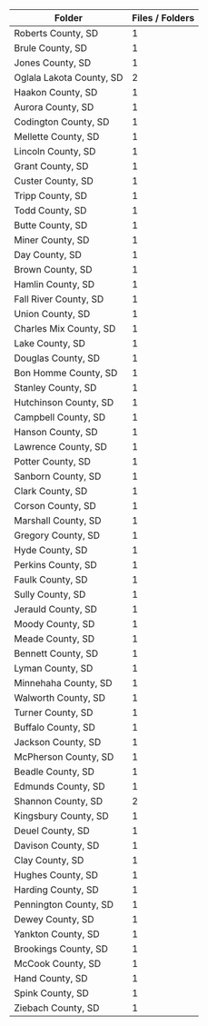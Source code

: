 | Folder                   |   Files / Folders |
|--------------------------|-------------------|
| Roberts County, SD       |                 1 |
| Brule County, SD         |                 1 |
| Jones County, SD         |                 1 |
| Oglala Lakota County, SD |                 2 |
| Haakon County, SD        |                 1 |
| Aurora County, SD        |                 1 |
| Codington County, SD     |                 1 |
| Mellette County, SD      |                 1 |
| Lincoln County, SD       |                 1 |
| Grant County, SD         |                 1 |
| Custer County, SD        |                 1 |
| Tripp County, SD         |                 1 |
| Todd County, SD          |                 1 |
| Butte County, SD         |                 1 |
| Miner County, SD         |                 1 |
| Day County, SD           |                 1 |
| Brown County, SD         |                 1 |
| Hamlin County, SD        |                 1 |
| Fall River County, SD    |                 1 |
| Union County, SD         |                 1 |
| Charles Mix County, SD   |                 1 |
| Lake County, SD          |                 1 |
| Douglas County, SD       |                 1 |
| Bon Homme County, SD     |                 1 |
| Stanley County, SD       |                 1 |
| Hutchinson County, SD    |                 1 |
| Campbell County, SD      |                 1 |
| Hanson County, SD        |                 1 |
| Lawrence County, SD      |                 1 |
| Potter County, SD        |                 1 |
| Sanborn County, SD       |                 1 |
| Clark County, SD         |                 1 |
| Corson County, SD        |                 1 |
| Marshall County, SD      |                 1 |
| Gregory County, SD       |                 1 |
| Hyde County, SD          |                 1 |
| Perkins County, SD       |                 1 |
| Faulk County, SD         |                 1 |
| Sully County, SD         |                 1 |
| Jerauld County, SD       |                 1 |
| Moody County, SD         |                 1 |
| Meade County, SD         |                 1 |
| Bennett County, SD       |                 1 |
| Lyman County, SD         |                 1 |
| Minnehaha County, SD     |                 1 |
| Walworth County, SD      |                 1 |
| Turner County, SD        |                 1 |
| Buffalo County, SD       |                 1 |
| Jackson County, SD       |                 1 |
| McPherson County, SD     |                 1 |
| Beadle County, SD        |                 1 |
| Edmunds County, SD       |                 1 |
| Shannon County, SD       |                 2 |
| Kingsbury County, SD     |                 1 |
| Deuel County, SD         |                 1 |
| Davison County, SD       |                 1 |
| Clay County, SD          |                 1 |
| Hughes County, SD        |                 1 |
| Harding County, SD       |                 1 |
| Pennington County, SD    |                 1 |
| Dewey County, SD         |                 1 |
| Yankton County, SD       |                 1 |
| Brookings County, SD     |                 1 |
| McCook County, SD        |                 1 |
| Hand County, SD          |                 1 |
| Spink County, SD         |                 1 |
| Ziebach County, SD       |                 1 |
